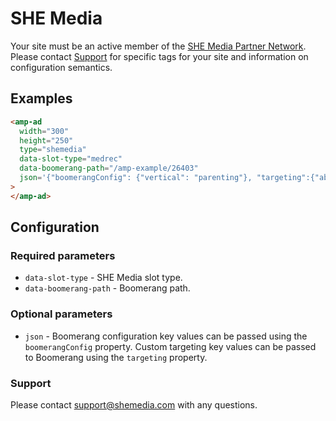 <!---
Copyright 2019 The AMP HTML Authors. All Rights Reserved.

Licensed under the Apache License, Version 2.0 (the "License");
you may not use this file except in compliance with the License.
You may obtain a copy of the License at

      http://www.apache.org/licenses/LICENSE-2.0

Unless required by applicable law or agreed to in writing, software
distributed under the License is distributed on an "AS-IS" BASIS,
WITHOUT WARRANTIES OR CONDITIONS OF ANY KIND, either express or implied.
See the License for the specific language governing permissions and
limitations under the License.
-->

# SHE Media

Your site must be an active member of the [SHE Media Partner Network](http://www.shemedia.com). Please contact [Support](mailto:support@shemedia.com) for specific tags for your site and information on configuration semantics.

## Examples

```html
<amp-ad
  width="300"
  height="250"
  type="shemedia"
  data-slot-type="medrec"
  data-boomerang-path="/amp-example/26403"
  json='{"boomerangConfig": {"vertical": "parenting"}, "targeting":{"abc":["xyz"]}}'
>
</amp-ad>
```

## Configuration

### Required parameters

- `data-slot-type` - SHE Media slot type.
- `data-boomerang-path` - Boomerang path.

### Optional parameters

- `json` - Boomerang configuration key values can be passed using the `boomerangConfig` property. Custom targeting key values can be passed to Boomerang using the `targeting` property.

### Support

Please contact support@shemedia.com with any questions.
